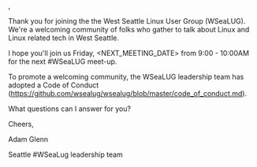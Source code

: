 <NAME>,

Thank you for joining the the West Seattle Linux User Group (WSeaLUG). We're a welcoming community of folks who gather to talk about Linux and Linux related tech in West Seattle.

I hope you'll join us Friday, <NEXT_MEETING_DATE> from 9:00 - 10:00AM for the next #WSeaLUG meet-up.

To promote a welcoming community, the WSeaLUG leadership team has adopted a
Code of Conduct (https://github.com/wsealug/wsealug/blob/master/code_of_conduct.md).

What questions can I answer for you?

Cheers,

Adam Glenn

Seattle #WSeaLug leadership team
